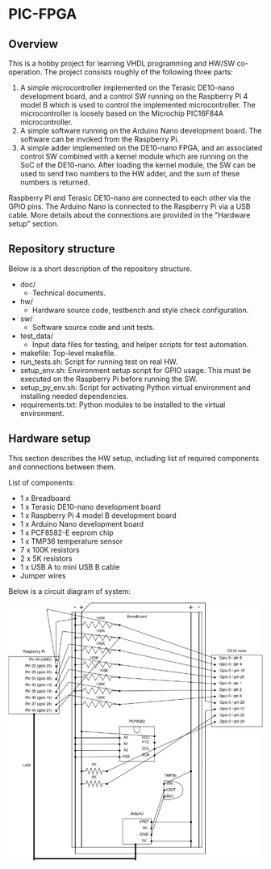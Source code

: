 # PIC-FPGA

## Overview

This is a hobby project for learning VHDL programming and HW/SW co-operation. The project consists roughly of the following three parts:

1. A simple microcontroller implemented on the Terasic DE10-nano development board, and a control SW running on the Raspberry Pi 4 model B which is used to control the implemented microcontroller. The microcontroller is loosely based on the Microchip PIC16F84A microcontroller.
2. A simple software running on the Arduino Nano development board. The software can be invoked from the Raspberry Pi.
3. A simple adder implemented on the DE10-nano FPGA, and an associated control SW combined with a kernel module which are running on the SoC of the DE10-nano. After loading the kernel module, the SW can be used to send two numbers to the HW adder, and the sum of these numbers is returned.

Raspberry Pi and Terasic DE10-nano are connected to each other via the GPIO pins. The Arduino Nano is connected to the Raspberry Pi via a USB cable. More details about the connections are provided in the "Hardware setup" section.

## Repository structure

Below is a short description of the repository structure.

- doc/
    - Technical documents.
- hw/
    - Hardware source code, testbench and style check configuration.
- sw/
    - Software source code and unit tests.
- test_data/
    - Input data files for testing, and helper scripts for test automation.
- makefile: Top-level makefile.
- run_tests.sh: Script for running test on real HW.
- setup_env.sh: Environment setup script for GPIO usage. This must be executed on the Raspberry Pi before running the SW.
- setup_py_env.sh: Script for activating Python virtual environment and installing needed dependencies.
- requirements.txt: Python modules to be installed to the virtual environment.

## Hardware setup

This section describes the HW setup, including list of required components and connections between them.

List of components:

- 1 x Breadboard
- 1 x Terasic DE10-nano development board
- 1 x Raspberry Pi 4 model B development board
- 1 x Arduino Nano development board
- 1 x PCF8582-E eeprom chip
- 1 x TMP36 temperature sensor
- 7 x 100K resistors
- 2 x 5K resistors
- 1 x USB A to mini USB B cable
- Jumper wires

Below is a circuit diagram of system:

![plot](./doc/Schematic.png?raw=true "Circuit schematic")